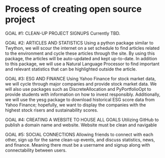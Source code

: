 # Process of creating open source project

GOAL #1: CLEAN-UP PROJECT SIGNUPS
Currently TBD.

GOAL #2: ARTICLES AND STATISTICS
Using a python package similar to Twython, we will scour the internet on a set schedule to find articles related to the environment and cycle these articles through the site. By using this package, the articles will be auto-updated and kept up-to-date. In addition to this package, we will use a Natural Language Processor to find important and relevant statistics that can be highlighted outside the article.

GOAL #3: ESG AND FINANCE
Using Yahoo Finance for stock market data, we will cycle through major companies and provide stock market data. We will also use packages such as DiscreteAllocation and PyPortfolioOpt to provide students with information on how to invest responsibly. Additionally, we will use the yesg package to download historical ESG score data from Yahoo Finance; hopefully, we want to display the companies with the highest stock risers and sustainability scores.

GOAL #4: CREATING A WEBSITE TO HOUSE ALL GOALS
Utilizing GitHub to publish a domain name and website. Website must be clean and navigable

GOAL #5: SOCIAL CONNECTIONS
Allowing friends to connect with each other, sign up for the same clean-up events, and discuss statistics, news, and finance. Meaning there must be a username and signup along with connectability between users.